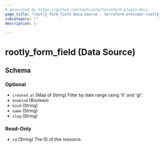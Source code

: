 ```yaml
---
# generated by https://github.com/hashicorp/terraform-plugin-docs
page_title: "rootly_form_field Data Source - terraform-provider-rootly"
subcategory: ""
description: |-
  
---
```


# rootly_form_field (Data Source)





<!-- schema generated by tfplugindocs -->
## Schema

### Optional

- `created_at` (Map of String) Filter by date range using 'lt' and 'gt'.
- `enabled` (Boolean)
- `kind` (String)
- `name` (String)
- `slug` (String)

### Read-Only

- `id` (String) The ID of this resource.


